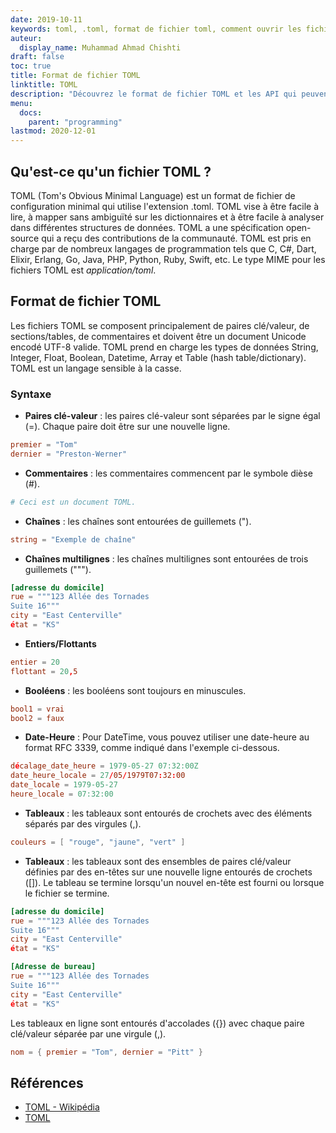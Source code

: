 ```yaml
---
date: 2019-10-11
keywords: toml, .toml, format de fichier toml, comment ouvrir les fichiers toml, extension .toml, extension toml
auteur:
  display_name: Muhammad Ahmad Chishti
draft: false
toc: true
title: Format de fichier TOML
linktitle: TOML
description: "Découvrez le format de fichier TOML et les API qui peuvent créer et ouvrir des fichiers TOML."
menu:
  docs:
    parent: "programming"
lastmod: 2020-12-01
---
```


## Qu'est-ce qu'un fichier TOML ? ##

TOML (Tom's Obvious Minimal Language) est un format de fichier de configuration minimal qui utilise l'extension .toml. TOML vise à être facile à lire, à mapper sans ambiguïté sur les dictionnaires et à être facile à analyser dans différentes structures de données. TOML a une spécification open-source qui a reçu des contributions de la communauté. TOML est pris en charge par de nombreux langages de programmation tels que C, C#, Dart, Elixir, Erlang, Go, Java, PHP, Python, Ruby, Swift, etc. Le type MIME pour les fichiers TOML est *application/toml*.


## Format de fichier TOML ##

Les fichiers TOML se composent principalement de paires clé/valeur, de sections/tables, de commentaires et doivent être un document Unicode encodé UTF-8 valide. TOML prend en charge les types de données String, Integer, Float, Boolean, Datetime, Array et Table (hash table/dictionary). TOML est un langage sensible à la casse.

### Syntaxe ###

- **Paires clé-valeur** : les paires clé-valeur sont séparées par le signe égal (=). Chaque paire doit être sur une nouvelle ligne.

```toml
premier = "Tom"
dernier = "Preston-Werner"
```

- **Commentaires** : les commentaires commencent par le symbole dièse (#).

```toml
# Ceci est un document TOML.
```

- **Chaînes** : les chaînes sont entourées de guillemets (").

```toml
string = "Exemple de chaîne"
```

- **Chaînes multilignes** : les chaînes multilignes sont entourées de trois guillemets (""").

```toml
[adresse du domicile]
rue = """123 Allée des Tornades
Suite 16"""
city = "East Centerville"
état = "KS"
```

- **Entiers/Flottants**

```toml
entier = 20
flottant = 20,5
```

- **Booléens** : les booléens sont toujours en minuscules.

```toml
bool1 = vrai
bool2 = faux
```

- **Date-Heure** : Pour DateTime, vous pouvez utiliser une date-heure au format RFC 3339, comme indiqué dans l'exemple ci-dessous.

```toml
décalage_date_heure = 1979-05-27 07:32:00Z
date_heure_locale = 27/05/1979T07:32:00
date_locale = 1979-05-27
heure_locale = 07:32:00
```

- **Tableaux** : les tableaux sont entourés de crochets avec des éléments séparés par des virgules (,).

```toml
couleurs = [ "rouge", "jaune", "vert" ]
```

- **Tableaux** : les tableaux sont des ensembles de paires clé/valeur définies par des en-têtes sur une nouvelle ligne entourés de crochets ([]). Le tableau se termine lorsqu'un nouvel en-tête est fourni ou lorsque le fichier se termine.

```toml
[adresse du domicile]
rue = """123 Allée des Tornades
Suite 16"""
city = "East Centerville"
état = "KS"

[Adresse de bureau]
rue = """123 Allée des Tornades
Suite 16"""
city = "East Centerville"
état = "KS"
```

Les tableaux en ligne sont entourés d'accolades ({}) avec chaque paire clé/valeur séparée par une virgule (,).

```toml
nom = { premier = "Tom", dernier = "Pitt" }
```

## Références ##

- [TOML - Wikipédia](https://en.wikipedia.org/wiki/TOML)
- [TOML](https://toml.io/en/)


